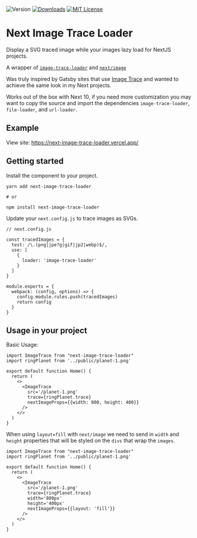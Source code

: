 ![Version](https://img.shields.io/badge/stable-1.1.4-blue)
[![Downloads](https://img.shields.io/npm/dm/next-image-trace-loader.svg)](http://npm-stat.com/charts.html?package=next-image-trace-loader&from=2021-02-02)
[![MIT License](https://img.shields.io/npm/l/next-image-trace-loader.svg)](http://opensource.org/licenses/MIT)

# Next Image Trace Loader

Display a SVG traced image while your images lazy load for NextJS projects.

A wrapper of [`image-trace-loader`](https://github.com/EmilTholin/image-trace-loader) and [`next/image`](https://nextjs.org/docs/api-reference/next/image)

Was truly inspired by Gatsby sites that use [Image Trace](https://using-gatsby-image.gatsbyjs.org/traced-svg/) and wanted to achieve the same look in my Next projects.

Works out of the box with Next 10, if you need more customization you may want to copy the source and import the dependencies `image-trace-loader`, `file-loader`, and `url-loader`.

## Example

View site:
https://next-image-trace-loader.vercel.app/

## Getting started

Install the component to your project.

```
yarn add next-image-trace-loader

# or

npm install next-image-trace-loader
```

Update your `next.config.js` to trace images as SVGs.

```
// next.config.js

const tracedImages = {
  test: /\.(png|jpe?g|gif|jp2|webp)$/,
  use: [
    {
      loader: 'image-trace-loader'
    }
  ]
}

module.exports = {
  webpack: (config, options) => {
    config.module.rules.push(tracedImages)
    return config
  }
}
```

## Usage in your project

Basic Usage:

```
import ImageTrace from "next-image-trace-loader"
import ringPlanet from '../public/planet-1.png'

export default function Home() {
  return (
    <>
      <ImageTrace
        src='/planet-1.png'
        trace={ringPlanet.trace}
        nextImageProps={{width: 800, height: 400}}
      />
    </>
  )
}
```

When using `layout=fill` with `next/image` we need to send in `width` and `height` properties that will be styled on the `divs` that wrap the `images`.

```
import ImageTrace from "next-image-trace-loader"
import ringPlanet from '../public/planet-1.png'

export default function Home() {
  return (
    <>
      <ImageTrace
        src='/planet-1.png'
        trace={ringPlanet.trace}
        width='800px'
        height='400px'
        nextImageProps={{layout: 'fill'}}
      />
    </>
  )
}
```
